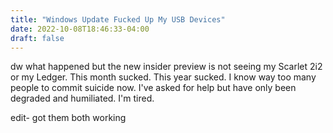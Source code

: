 ```yaml
---
title: "Windows Update Fucked Up My USB Devices"
date: 2022-10-08T18:46:33-04:00
draft: false
---
```


dw what happened but the new insider preview is not seeing my Scarlet 2i2 or my Ledger. This month sucked. This year sucked. I know way too many people to commit suicide now. I've asked for help but have only been degraded and humiliated. I'm tired.

edit- got them both working